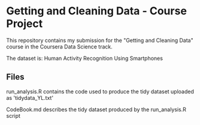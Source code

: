 # Getting and Cleaning Data - Course Project

This repository contains my submission for the "Getting and Cleaning Data" course in the Coursera Data Science track.

The dataset is: Human Activity Recognition Using Smartphones

## Files

run_analysis.R contains the code used to produce the tidy dataset uploaded as 'tidydata_YL.txt'

CodeBook.md describes the tidy dataset produced by the run_analysis.R script
